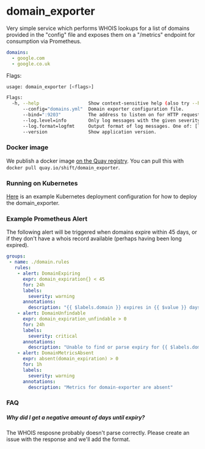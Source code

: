 # domain_exporter

Very simple service which performs WHOIS lookups for a list of domains provided in the "config" file and exposes them on a "/metrics" endpoint for consumption via Prometheus.

```yaml
domains:
  - google.com
  - google.co.uk
```

Flags:
```bash
usage: domain_exporter [<flags>]

Flags:
  -h, --help                  Show context-sensitive help (also try --help-long and --help-man).
      --config="domains.yml"  Domain exporter configuration file.
      --bind=":9203"          The address to listen on for HTTP requests.
      --log.level=info        Only log messages with the given severity or above. One of: [debug, info, warn, error]
      --log.format=logfmt     Output format of log messages. One of: [logfmt, json]
      --version               Show application version.
```

### Docker image

We publish a docker image [on the Quay registry](https://quay.io/repository/shift/domain_exporter). You can pull this with `docker pull quay.io/shift/domain_exporter`.

### Running on Kubernetes

[Here](contrib/k8s-domain-exporter.yaml) is an example Kubernetes deployment configuration for how to deploy the domain_exporter.

### Example Prometheus Alert

The following alert will be triggered when domains expire within 45 days, or if
they don't have a whois record available (perhaps having been long expired).

```yaml
groups:
 - name: ./domain.rules
   rules:
    - alert: DomainExpiring
      expr: domain_expiration{} < 45
      for: 24h
      labels:
        severity: warning
      annotations:
        description: "{{ $labels.domain }} expires in {{ $value }} days"
    - alert: DomainUnfindable
      expr: domain_expiration_unfindable > 0
      for: 24h
      labels:
        severity: critical
      annotations:
        description: "Unable to find or parse expiry for {{ $labels.domain }}"
    - alert: DomainMetricsAbsent
      expr: absent(domain_expiration) > 0
      for: 1h
      labels:
        severity: warning
      annotations:
        description: "Metrics for domain-exporter are absent"
```

### FAQ

##### Why did I get a negative amount of days until expiry?

The WHOIS resposne probably doesn't parse correctly. Please create an issue with the response and we'll add the format.
